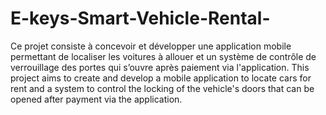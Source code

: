 # E-keys-Smart-Vehicle-Rental-
Ce projet consiste à concevoir et développer une application mobile permettant de localiser les voitures à allouer et un système de contrôle de verrouillage des portes qui s’ouvre après paiement via l'application.                                 This project aims to create and develop a mobile application to locate cars for rent and a system to control the locking of the vehicle's doors that can be opened after payment via the application.
